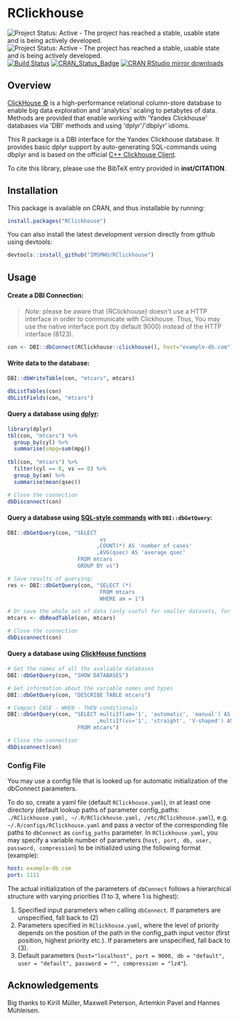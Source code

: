 # RClickhouse

![Project Status: Active - The project has reached a stable, usable state and is being actively developed.](http://www.repostatus.org/badges/latest/active.svg) ![Project Status: Active - The project has reached a stable, usable state and is being actively developed.](https://img.shields.io/github/release/IMSMWU/RClickhouse.svg) [![Build Status](https://travis-ci.org/IMSMWU/RClickhouse.svg?branch=master)](https://travis-ci.org/IMSMWU/RClickhouse)
[![CRAN_Status_Badge](http://www.r-pkg.org/badges/version/RClickhouse)](https://cran.r-project.org/package=RClickhouse)
[![CRAN RStudio mirror downloads](http://cranlogs.r-pkg.org/badges/RClickhouse)](https://cran.r-project.org/package=RClickhouse)

## Overview

[ClickHouse &copy;](https://clickhouse.com/) is a high-performance relational column-store database to enable big data exploration and 'analytics' scaling to petabytes of data. Methods are provided that enable working with 'Yandex Clickhouse' databases via 'DBI' methods and using 'dplyr'/'dbplyr' idioms.

This R package is a DBI interface for the Yandex Clickhouse database. It provides basic dplyr support by auto-generating SQL-commands using dbplyr and is based on the official [C++ Clickhouse Client](https://github.com/ClickHouse/clickhouse-cpp).

To cite this library, please use the BibTeX entry provided in **inst/CITATION**.


## Installation
This package is available on CRAN, and thus installable by running:

```R
install.packages("RClickhouse")
```

You can also install the latest development version directly from github using devtools:

```R
devtools::install_github("IMSMWU/RClickhouse")
```

## Usage

#### Create a DBI Connection:

> *Note:* please be aware that {RClickhouse} doesn't use a HTTP interface in order to communicate with Clickhouse. Thus, You may use the native interface port (by default 9000) instead of the HTTP interface (8123).


``` r
con <- DBI::dbConnect(RClickhouse::clickhouse(), host="example-db.com")
```

#### Write data to the database:

``` r
DBI::dbWriteTable(con, "mtcars", mtcars)

dbListTables(con)
dbListFields(con, "mtcars") 
```

#### Query a database using [dplyr](https://dplyr.tidyverse.org/):

``` r
library(dplyr)
tbl(con, "mtcars") %>% 
  group_by(cyl) %>% 
  summarise(smpg=sum(mpg))
  
tbl(con, "mtcars") %>% 
  filter(cyl == 8, vs == 0) %>% 
  group_by(am) %>% 
  summarise(mean(qsec))

# Close the connection
dbDisconnect(con)
```

#### Query a database using [SQL-style commands](https://www.codecademy.com/articles/sql-commands) with `DBI::dbGetQuery`:

``` r
DBI::dbGetQuery(con, "SELECT
                             vs
                            ,COUNT(*) AS 'number of cases'
                            ,AVG(qsec) AS 'average qsec'
                      FROM mtcars
                      GROUP BY vs")

# Save results of querying:
res <- DBI::dbGetQuery(con, "SELECT (*)
                             FROM mtcars
                             WHERE am = 1")

# Or save the whole set of data (only useful for smaller datasets, for better performance and for larger datasets always use remote servers):
mtcars <- dbReadTable(con, mtcars)

# Close the connection
dbDisconnect(con)
```

#### Query a database using [ClickHouse functions](https://clickhouse.yandex/docs/en/query_language/functions/)

``` r
# Get the names of all the avaliable databases
DBI::dbGetQuery(con, "SHOW DATABASES")

# Get information about the variable names and types
DBI::dbGetQuery(con, "DESCRIBE TABLE mtcars")

# Compact CASE - WHEN - THEN conditionals
DBI::dbGetQuery(con, "SELECT multiIf(am='1', 'automatic', 'manual') AS 'transmission'
                            ,multiIf(vs='1', 'straight', 'V-shaped') AS 'engine' 
                      FROM mtcars")

# Close the connection
dbDisconnect(con)
```

### Config File
You may use a config file that is looked up for automatic initialization of the dbConnect parameters.

To do so, create a yaml file (default ```RClickhouse.yaml```), in at least one directory (default lookup paths of parameter config_paths: ```./RClickhouse.yaml, ~/.R/RClickhouse.yaml, /etc/RClickhouse.yaml```), e.g. ```~/.R/configs/RClickhouse.yaml``` and pass a vector of the corresponding file paths to ```dbConnect``` as ```config_paths``` parameter.
In ```RClickhouse.yaml```, you may specify a variable number of parameters (```host, port, db, user, password, compression```) to be initialized using the following format (example):
```YAML
host: example-db.com
port: 1111
```
The actual initialization of the parameters of ```dbConnect``` follows a hierarchical structure with varying priorities (1 to 3, where 1 is highest):
 1. Specified input parameters when calling ```dbConnect```. If parameters are unspecified, fall back to (2)
 2. Parameters specified in ```RClickhouse.yaml```, where the level of priority depends on the position of the path in the config_path input vector (first position, highest priority etc.). If parameters are unspecified, fall back to (3).
 3. Default parameters (```host="localhost", port = 9000, db = "default", user = "default", password = "", compression = "lz4"```).


## Acknowledgements
Big thanks to Kirill Müller, Maxwell Peterson, Artemkin Pavel and Hannes Mühleisen.
